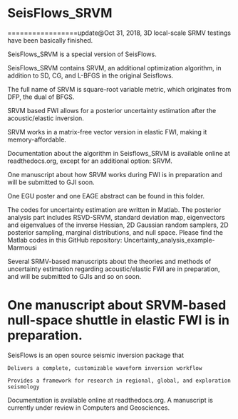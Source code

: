 SeisFlows_SRVM
=================
=================update@Oct 31, 2018, 3D local-scale SRMV testings have been basically finished.

SeisFlows_SRVM is a special version of SeisFlows.

SeisFlows_SRVM contains SRVM, an additional optimization algorithm, in addition to SD, CG, and L-BFGS in the original Seisflows.

The full name of SRVM is square-root variable metric, which originates from DFP, the dual of BFGS.

SRVM based FWI allows for a posterior uncertainty estimation after the acoustic/elastic inversion.

SRVM works in a matrix-free vector version in elastic FWI, making it memory-affordable.

Documentation about the algorithm in Seisflows_SRVM is available online at readthedocs.org, except for an additional option: SRVM. 

One manuscript about how SRVM works during FWI is in preparation and will be submitted to GJI soon.

One EGU poster and one EAGE abstract can be found in this folder.

The codes for uncertainty estimation are written in Matlab. The posterior analysis part includes RSVD-SRVM, standard deviation map, eigenvectors and eigenvalues of the inverse Hessian, 2D Gaussian random samplers, 2D posterior sampling, marginal distributions, and null space. Please find the Matlab codes in this GitHub repository: Uncertainty_analysis_example-Marmousi 

Several SRMV-based manuscripts about the theories and methods of uncertainty estimation regarding acoustic/elastic FWI are in preparation, and will be submitted to GJIs and so on soon.

One manuscript about SRVM-based null-space shuttle in elastic FWI is in preparation.
==================================================================================================================================

SeisFlows is an open source seismic inversion package that

    Delivers a complete, customizable waveform inversion workflow

    Provides a framework for research in regional, global, and exploration seismology

Documentation is available online at readthedocs.org. A manuscript is currently under review in Computers and Geosciences.
